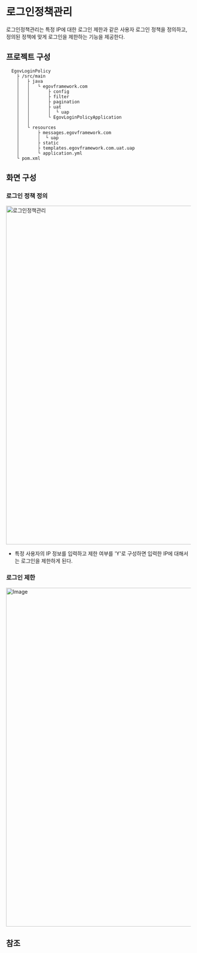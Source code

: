 # 로그인정책관리

로그인정책관리는 특정 IP에 대한 로그인 제한과 같은 사용자 로그인 정책을 정의하고, 정의된 정책에 맞게 로그인을 제한하는 기능을 제공한다.

## 프로젝트 구성

``` text
  EgovLoginPolicy
    ├ /src/main
    │   ├ java
    │   │   └ egovframework.com
    │   │       ├ config
    │   │       ├ filter
    │   │       ├ pagination
    │   │       ├ uat
    │   │       │  └ uap
    │   │       └ EgovLoginPolicyApplication
    │   │
    │   └ resources
    │       ├ messages.egovframework.com
    │       │  └ uap
    │       ├ static
    │       ├ templates.egovframework.com.uat.uap
    │       └ application.yml
    └ pom.xml
```

## 화면 구성

### 로그인 정책 정의

<img width="923" alt="로그인정책관리" src="https://github.com/user-attachments/assets/2dd740de-70f0-4b4c-bd8e-e79acd4587fe" />

- 특정 사용자의 IP 정보를 입력하고 제한 여부를 'Y'로 구성하면 입력한 IP에 대해서는 로그인을 제한하게 된다.

### 로그인 제한

<img width="923" alt="Image" src="https://github.com/user-attachments/assets/c20b514b-6262-4675-ae42-7474e077454a" />

## 참조
